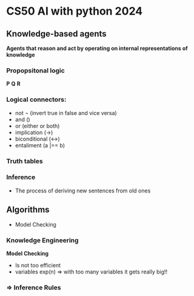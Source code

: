 # CS50 AI with python 2024

## Knowledge-based agents

**Agents that reason and act by operating on internal representations of knowledge**

### Propopsitonal logic

**P** **Q** **R**

### Logical connectors:

- not ¬ (invert true in false and vice versa)
- and ()
- or (either or both)
- implication (->)
- biconditional (<->)
- entaliment (a |== b)

### Truth tables

### Inference

- The process of deriving new sentences from old ones

## Algorithms

- Model Checking

### Knowledge Engineering 

**Model Checking**

- Is not too efficient 
- variables exp(n) => with too many variables it gets really big!!

### => Inference Rules

